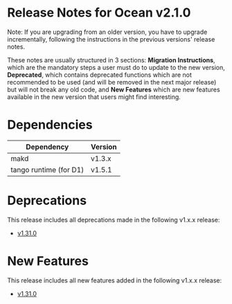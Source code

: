 Release Notes for Ocean v2.1.0
==============================

Note: If you are upgrading from an older version, you have to upgrade
incrementally, following the instructions in the previous versions' release
notes.

These notes are usually structured in 3 sections: **Migration Instructions**,
which are the mandatory steps a user must do to update to the new version,
**Deprecated**, which contains deprecated functions which are not recommended to
be used (and will be removed in the next major release) but will not break any
old code, and **New Features** which are new features available in the new
version that users might find interesting.

Dependencies
============

Dependency                | Version
--------------------------|---------
makd                      | v1.3.x
tango runtime (for D1)    | v1.5.1

Deprecations
============

This release includes all deprecations made in the following v1.x.x release:
* [v1.31.0](https://github.com/sociomantic/ocean/releases/tag/v1.31.0)

New Features
============

This release includes all new features added in the following v1.x.x release:
* [v1.31.0](https://github.com/sociomantic/ocean/releases/tag/v1.31.0)
